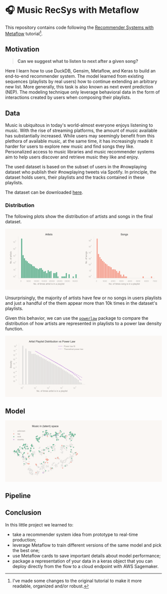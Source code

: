 # 🎧 Music RecSys with Metaflow

This repository contains code following the [Recommender Systems with Metaflow](https://outerbounds.com/docs/recsys-tutorial-overview/) tutorial[^1].


## Motivation

> **Can we suggest what to listen to next after a given song?**

Here I learn how to use DuckDB, Gensim, Metaflow, and Keras to build an end-to-end recommender system. The model learned from existing sequences (playlists by real users) how to continue extending an arbitrary new list. More generally, this task is also known as next event prediction (NEP). The modeling technique only leverage behavioral data in the form of interactions created by users when composing their playlists.



[^1]: I've made some changes to the original tutorial to make it more readable, organized and/or robust.

## Data

Music is ubiquitous in today's world-almost everyone enjoys listening to music. With the rise of streaming platforms, the amount of music available has substantially increased. While users may seemingly benefit from this plethora of available music, at the same time, it has increasingly made it harder for users to explore new music and find songs they like. Personalized access to music libraries and music recommender systems aim to help users discover and retrieve music they like and enjoy.

The used dataset is based on the subset of users in the #nowplaying dataset who publish their #nowplaying tweets via Spotify. In principle, the dataset holds users, their playlists and the tracks contained in these playlists.

The dataset can be downloaded [here](https://www.kaggle.com/datasets/andrewmvd/spotify-playlists?resource=download).

### Distribution
The following plots show the distribution of artists and songs in the final dataset.

![image](./data/06_viz/artists_songs_histogram.png)

Unsurprisingly, the majority of artists have few or no songs in users playlists and just a handful of the them appear more than 10k times in the dataset's playlists.

Given this behavior, we can use the [`powerlaw`](https://github.com/jeffalstott/powerlaw) package to compare the distribution of how artists are represented in playlists to a power law density function.

![image](./data/06_viz/artists_powerlaw.png)

## Model


![image](./data/06_viz/tsne_latent_space.png)


## Pipeline


## Conclusion

In this little project we learned to:

- take a recommender system idea from prototype to real-time production;
- leverage Metaflow to train different versions of the same model and pick the best one;
- use Metaflow cards to save important details about model performance;
- package a representation of your data in a keras object that you can deploy directly from the flow to a cloud endpoint with AWS Sagemaker.
